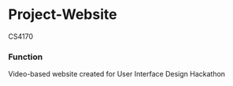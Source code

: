 # Project-Website
CS4170

### Function
Video-based website created for User Interface Design Hackathon
